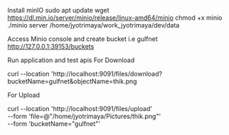 Install minIO
sudo apt update
wget https://dl.min.io/server/minio/release/linux-amd64/minio
chmod +x minio
./minio server /home/jyotrimaya/work_jyotrimaya/dev/data

Access Minio console  and create bucket i.e gulfnet
http://127.0.0.1:39153/buckets

Run application and test apis
For Download 

curl --location 'http://localhost:9091/files/download?bucketName=gulfnet&objectName=thik.png

For Upload 

curl --location 'http://localhost:9091/files/upload' \
--form 'file=@"/home/jyotrimaya/Pictures/thik.png"' \
--form 'bucketName="gulfnet"'
